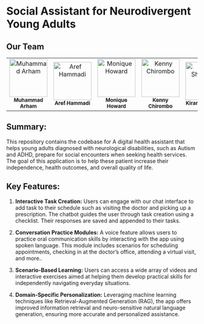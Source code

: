 # Social Assistant for Neurodivergent Young Adults

## Our Team
<table>
    <tbody>
        <tr>
            <td align="center">
                <a href="https://github.com/arhamansari11">
                    <img src="https://avatars.githubusercontent.com/u/124850772?v=4" width="100px;" alt="Muhammad Arham"/>
                    <br />
                    <sub><b>Muhammad Arham</b></sub>
                </a> 
            </td>
            <td align="center">
                <a href="https://github.com/ArefHam">
                    <img src="https://media.licdn.com/dms/image/C4D03AQEwHfmm0YgsAg/profile-displayphoto-shrink_200_200/0/1615415564176?e=1717632000&v=beta&t=1cpduSOL7k4dgM1gye1HKmZmTPSID72_6EFmky0Vnec" width="100px;" alt="Aref Hammadi"/>
                    <br />
                    <sub><b>Aref Hammadi</b></sub>
                </a> 
            </td>
            <td align="center">
          <a href="https://www.linkedin.com/in/monique-h-82b2722/">
                    <img src="https://media.licdn.com/dms/image/D5603AQElz0Eo_i1TJA/profile-displayphoto-shrink_200_200/0/1694144935017?e=1717632000&v=beta&t=sRdaqwm5j-jyYxAhLW0ADUC9HT58E5ieCi-_C5s2taM" width="100px;" alt="Monique Howard "/>
                    <br />
                    <sub><b>Monique Howard </b></sub>
                </a> 
            </td>
          <td align="center">
                <a href="https://github.com/ChiromboKenT">
                    <img src="https://avatars.githubusercontent.com/u/57112312?v=4" width="100px;" alt="Kenny Chirombo"/>
                    <br />
                    <sub><b>Kenny Chirombo</b></sub>
                </a> 
            </td>
          <td align="center">
                <a href="https://github.com/Kiran-shazadi">
                    <img src="https://media.licdn.com/dms/image/D4E03AQHhx3xpDMUUzQ/profile-displayphoto-shrink_800_800/0/1698032502750?e=1717632000&v=beta&t=t5Fs_PIzyyq3E8xkJjNKyj46-UDn-wVflnV3Ox6erjw" width="100px;" alt="Kiran Shahzadi"/>
                    <br />
                    <sub><b>Kiran Shahzadi</b></sub>
                </a> 
            </td>
          <td align="center">
                <a href="https://github.com/MazenMamdouh371">
                    <img src="https://avatars.githubusercontent.com/u/87504568?v=4" width="100px;" alt="Kiran Shahzadi"/>
                    <br />
                    <sub><b>Mazen Mamdouh</b></sub>
                </a> 
            </td>
        </tr> 
</tbody>
<table>

## Summary:
This repository contains the codebase for A digital health assistant that helps young adults diagnosed with neurological disabilities, such as Autism and ADHD, prepare for social encounters when seeking health services. The goal of this application is to help these patient increase their independence, health outcomes, and overall quality of life.

## Key Features:
1. **Interactive Task Creation:** Users can engage with our chat interface to add task to their schedule such as visiting the doctor and picking up a prescription. The chatbot guides the user through task creation using a checklist. Their responses are saved and appended to their tasks.
   
2. **Conversation Practice Modules:** A voice feature allows users to practice oral communication skills by interacting with the app using spoken language. This module includes scenarios for scheduling appointments, checking in at the doctor’s office, attending a virtual visit, and more..

3. **Scenario-Based Learning:** Users can access a wide array of videos and interactive exercises aimed at helping them develop practical skills for independently navigating everyday situations.

4. **Domain-Specific Personalization:** Leveraging machine learning techniques like Retrieval-Augmented Generation (RAG), the app offers improved information retrieval and neuro-sensitive natural language generation, ensuring more accurate and personalized assistance.

